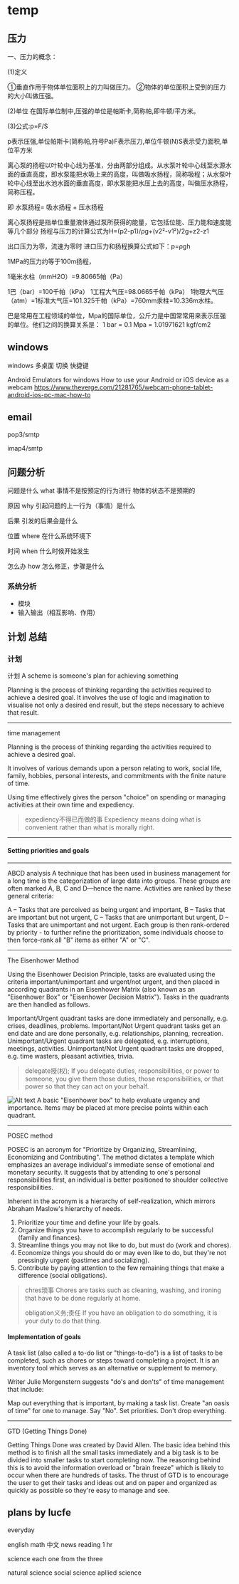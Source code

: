 # temp

## 压力

一、压力的概念：

(1)定义

①垂直作用于物体单位面积上的力叫做压力。
②物体的单位面积上受到的压力的大小叫做压强。

(2)单位
在国际单位制中,压强的单位是帕斯卡,简称帕,即牛顿/平方米。

(3)公式:p=F/S

p表示压强,单位帕斯卡(简称帕,符号Pa)F表示压力,单位牛顿(N)S表示受力面积,单位平方米

离心泵的扬程以叶轮中心线为基准，分由两部分组成。从水泵叶轮中心线至水源水面的垂直高度，即水泵能把水吸上来的高度，叫做吸水扬程，简称吸程；从水泵叶轮中心线至出水池水面的垂直高度，即水泵能把水压上去的高度，叫做压水扬程，简称压程。　　

即 水泵扬程= 吸水扬程 + 压水扬程

离心泵扬程是指单位重量液体通过泵所获得的能量，它包括位能、压力能和速度能等几个部分
扬程与压力的计算公式为H=(p2-p1)/ρg+(v2²-v1²)/2g+z2-z1

出口压力为零，流速为零时
进口压力和扬程换算公式如下：p=ρgh

1MPa的压力约等于100m扬程，

1毫米水柱（mmH2O）=9.80665帕（Pa）

1巴（bar）=100千帕（kPa）
1工程大气压=98.0665千帕（kPa）
1物理大气压（atm）=1标准大气压=101.325千帕（kPa）=760mm汞柱=10.336m水柱。

巴是常用在工程领域的单位，Mpa的国际单位，公斤力是中国常常用来表示压强的单位。他们之间的换算关系是：
1 bar = 0.1 Mpa = 1.01971621 kgf/cm2

## windows

windows 多桌面 切换 快捷键

Android Emulators for windows
How to use your Android or iOS device as a webcam
https://www.theverge.com/21281765/webcam-phone-tablet-android-ios-pc-mac-how-to

## email

pop3/smtp

imap4/smtp

## 问题分析

问题是什么 what
事情不是按预定的行为进行
物体的状态不是预期的

原因 why
引起问题的上一行为（事情）是什么

后果
引发的后果会是什么

位置 where
在什么系统环境下

时间 when
什么时候开始发生

怎么办 how
怎么修正，步骤是什么

### 系统分析

- 模块
- 输入输出（相互影响、作用）

## 计划 总结

### 计划

计划
A scheme is someone's plan for achieving something

Planning is the process of thinking regarding the activities required to achieve a desired goal.
It involves the use of logic and imagination to visualise not only a desired end result, but the steps necessary to achieve that result.

---

time management

Planning is the process of thinking regarding the activities required to achieve a desired goal.

It involves of various demands upon a person relating to work, social life, family, hobbies, personal interests, and commitments with the finite nature of time.

Using time effectively gives the person "choice" on spending or managing activities at their own time and expediency.

> expediency不得已而做的事
> Expediency means doing what is convenient rather than what is morally right.

---

#### Setting priorities and goals

---

ABCD analysis
A technique that has been used in business management for a long time is the categorization of large data into groups. These groups are often marked A, B, C and D—hence the name. Activities are ranked by these general criteria:

A – Tasks that are perceived as being urgent and important,
B – Tasks that are important but not urgent,
C – Tasks that are unimportant but urgent,
D – Tasks that are unimportant and not urgent.
Each group is then rank-ordered by priority - to further refine the prioritization, some individuals choose to then force-rank all "B" items as either "A" or "C".

---

The Eisenhower Method

Using the Eisenhower Decision Principle, tasks are evaluated using the criteria important/unimportant and urgent/not urgent, and then placed in according quadrants in an Eisenhower Matrix (also known as an "Eisenhower Box" or "Eisenhower Decision Matrix"). Tasks in the quadrants are then handled as follows.

Important/Urgent quadrant tasks are done immediately and personally, e.g. crises, deadlines, problems.
Important/Not Urgent quadrant tasks get an end date and are done personally, e.g. relationships, planning, recreation.
Unimportant/Urgent quadrant tasks are delegated, e.g. interruptions, meetings, activities.
Unimportant/Not Urgent quadrant tasks are dropped, e.g. time wasters, pleasant activities, trivia.

> delegate授(权);
> If you delegate duties, responsibilities, or power to someone, you give them those duties, those responsibilities, or that power so that they can act on your behalf.

![Alt text](/assets/images/temp002/image.png)
A basic "Eisenhower box" to help evaluate urgency and importance. Items may be placed at more precise points within each quadrant.

---

POSEC method

POSEC is an acronym for "Prioritize by Organizing, Streamlining, Economizing and Contributing". The method dictates a template which emphasizes an average individual's immediate sense of emotional and monetary security. It suggests that by attending to one's personal responsibilities first, an individual is better positioned to shoulder collective responsibilities.

Inherent in the acronym is a hierarchy of self-realization, which mirrors Abraham Maslow's hierarchy of needs.

1. Prioritize your time and define your life by goals.
1. Organize things you have to accomplish regularly to be successful (family and finances).
1. Streamline things you may not like to do, but must do (work and chores).
1. Economize things you should do or may even like to do, but they're not pressingly urgent (pastimes and socializing).
1. Contribute by paying attention to the few remaining things that make a difference (social obligations).

> chres琐事
> Chores are tasks such as cleaning, washing, and ironing that have to be done regularly at home.
>
> obligation义务;责任
> If you have an obligation to do something, it is your duty to do that thing.

#### Implementation of goals

A task list (also called a to-do list or "things-to-do") is a list of tasks to be completed, such as chores or steps toward completing a project. It is an inventory tool which serves as an alternative or supplement to memory.

Writer Julie Morgenstern suggests "do's and don'ts" of time management that include:

Map out everything that is important, by making a task list.
Create "an oasis of time" for one to manage.
Say "No".
Set priorities.
Don't drop everything.

---

GTD (Getting Things Done)

Getting Things Done was created by David Allen. The basic idea behind this method is to finish all the small tasks immediately and a big task is to be divided into smaller tasks to start completing now. The reasoning behind this is to avoid the information overload or "brain freeze" which is likely to occur when there are hundreds of tasks. The thrust of GTD is to encourage the user to get their tasks and ideas out and on paper and organized as quickly as possible so they're easy to manage and see.

## plans by lucfe

everyday


english
math
中文 news reading  1 hr

science
each one from the three

natural science
social science
apllied science


